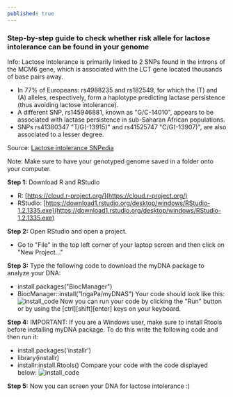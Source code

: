 ```yaml
---
published: true
---
```

### Step-by-step guide to check whether risk allele for lactose intolerance can be found in your genome
Info: Lactose Intolerance is primarily linked to 2 SNPs found in the introns of the MCM6 gene, which is associated with the LCT gene located thousands of base pairs away. 
- In 77% of Europeans: rs4988235 and rs182549, for which the (T) and (A) alleles, respectively, form a haplotype predicting lactase persistence (thus avoiding lactose intolerance).
- A different SNP, rs145946881, known as "G/C-14010", appears to be associated with lactase persistence in sub-Saharan African populations. 
- SNPs rs41380347 "T/G(-13915)" and rs41525747 "C/G(-13907)", are also associated to a lesser degree.

Source: [Lactose intolerance SNPedia](https://www.snpedia.com/index.php/Lactose_intolerance)

Note: Make sure to have your genotyped genome saved in a folder onto your computer. 


**Step 1:** Download R and RStudio
- R: [https://cloud.r-project.org/](https://cloud.r-project.org/)
- RStudio: [https://download1.rstudio.org/desktop/windows/RStudio-1.2.1335.exe](https://download1.rstudio.org/desktop/windows/RStudio-1.2.1335.exe)

**Step 2:** Open RStudio and open a project.
- Go to "File" in the top left corner of your laptop screen and then click on "New Project..."

**Step 3:** Type the following code to download the myDNA package to analyze your DNA: 
- install.packages("BiocManager")
- BiocManager::install("IngaPa/myDNAS")
Your code should look like this: 
![install_code](/myDNA/img/code4lactose.PNG)
Now you can run your code by clicking the "Run" button or by using the [ctrl][shift][enter] keys on your keyboard. 

**Step 4:** IMPORTANT: If you are a Windows user, make sure to install Rtools before installing myDNA package. 
To do this write the following code and then run it:
- install.packages('installr')
- library(installr)
- installr:install.Rtools()
Compare your code with the code displayed below:
![install_code](/myDNA/img/allcode.PNG)

**Step 5:** Now you can screen your DNA for lactose intolerance :)
